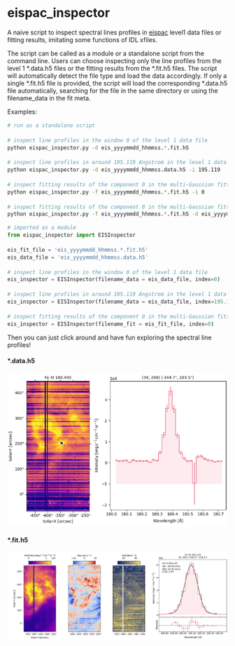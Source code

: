 # eispac_inspector
A naive script to inspect spectral lines profiles in [eispac](https://eispac.readthedocs.io/en/latest/index.html#) level1 data files or fitting results, imitating some functions of IDL xfiles. 

The script can be called as a module or a standalone script from the command line. Users can choose inspecting only the line profiles from the level 1 *.data.h5 files or the fitting results from the *.fit.h5 files. The script will automatically detect the file type and load the data accordingly. If only a single *.fit.h5 file is provided, the script will load the corresponding *.data.h5 file automatically, searching for the file in the same directory or using the filename_data in the fit meta.

Examples: 

```bash
# run as a standalone script

# inspect line profiles in the window 0 of the level 1 data file
python eispac_inspector.py -d eis_yyyymmdd_hhmmss.*.fit.h5

# inspect line profiles in around 195.119 Angstrom in the level 1 data file
python eispac_inspector.py -d eis_yyyymmdd_hhmmss.data.h5 -i 195.119

# inspect fitting results of the component 0 in the multi-Gaussian fitting result file
python eispac_inspector.py -f eis_yyyymmdd_hhmmss.*.fit.h5 -i 0

# inspect fitting results of the component 0 in the multi-Gaussian fitting result file, also specify the data file
python eispac_inspector.py -f eis_yyyymmdd_hhmmss.*.fit.h5 -d eis_yyyymmdd_hhmmss.data.h5 -i 0
```

```python
# imported as a module
from eispac_inspector import EISInspector

eis_fit_file = 'eis_yyyymmdd_hhmmss.*.fit.h5'
eis_data_file = 'eis_yyyymmdd_hhmmss.data.h5'

# inspect line profiles in the window 0 of the level 1 data file
eis_inspector = EISInspector(filename_data = eis_data_file, index=0)

# inspect line profiles in around 195.119 Angstrom in the level 1 data file
eis_inspector = EISInspector(filename_data = eis_data_file, index=195.119)

# inspect fitting results of the component 0 in the multi-Gaussian fitting result file
eis_inspector = EISInspector(filename_fit = eis_fit_file, index=0)

```

Then you can just click around and have fun exploring the spectral line profiles!

#### *.data.h5
![alt text](docs/figures/eis_inspector_example_eiscube.png)

#### *.fit.h5
![alt text](docs/figures/eis_inspector_example_fitres.png)


